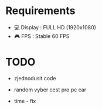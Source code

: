 # Requirements
- 💻 Display : FULL HD (1920x1080) 
- 🎮 FPS : Stable 60 FPS

# TODO
- zjednodusit code
- random vyber cest pro pc car


- time - fix


